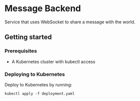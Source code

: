 # Message Backend

Service that uses WebSocket to share a message with the world.

## Getting started

### Prerequisites

* A Kubernetes cluster with kubectl access

### Deploying to Kubernetes

Deploy to Kubernetes by running:

```
kubectl apply -f deployment.yaml
```
